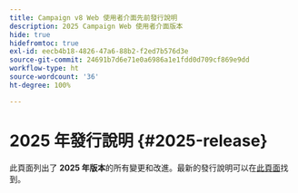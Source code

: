 ```yaml
---
title: Campaign v8 Web 使用者介面先前發行說明
description: 2025 Campaign Web 使用者介面版本
hide: true
hidefromtoc: true
exl-id: eecb4b18-4826-47a6-88b2-f2ed7b576d3e
source-git-commit: 24691b7d6e71e0a6986a1e1fdd0d709cf869e9dd
workflow-type: ht
source-wordcount: '36'
ht-degree: 100%

---
```


# 2025 年發行說明 {#2025-release}

此頁面列出了 **2025 年版本**&#x200B;的所有變更和改進。最新的發行說明可以在[此頁面](release-notes.md)找到。
